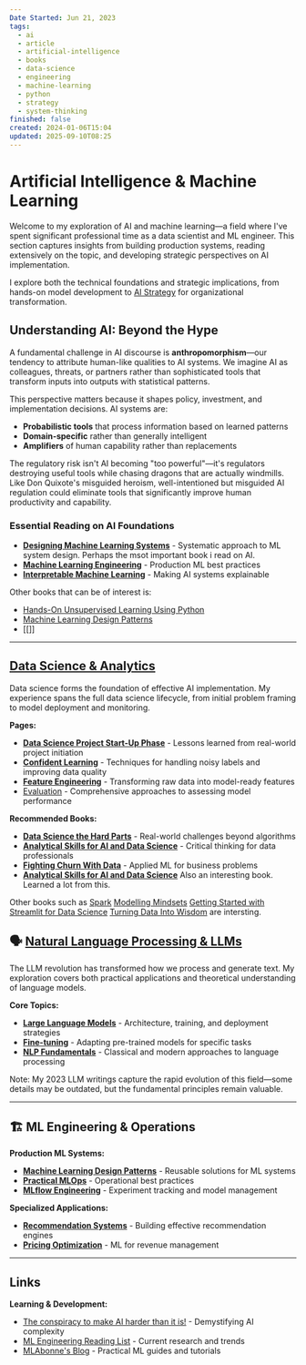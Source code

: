 ```yaml
---
Date Started: Jun 21, 2023
tags:
  - ai
  - article
  - artificial-intelligence
  - books
  - data-science
  - engineering
  - machine-learning
  - python
  - strategy
  - system-thinking
finished: false
created: 2024-01-06T15:04
updated: 2025-09-10T08:25
---
```



# Artificial Intelligence & Machine Learning

Welcome to my exploration of AI and machine learning—a field where I've spent significant professional time as a data scientist and ML engineer. This section captures insights from building production systems, reading extensively on the topic, and developing strategic perspectives on AI implementation.

I explore both the technical foundations and strategic implications, from hands-on model development to [AI Strategy](AI%20Strategy.md) for organizational transformation.



## Understanding AI: Beyond the Hype

A fundamental challenge in AI discourse is **anthropomorphism**—our tendency to attribute human-like qualities to AI systems. We imagine AI as colleagues, threats, or partners rather than sophisticated tools that transform inputs into outputs with statistical patterns.

This perspective matters because it shapes policy, investment, and implementation decisions. AI systems are:
- **Probabilistic tools** that process information based on learned patterns
- **Domain-specific** rather than generally intelligent
- **Amplifiers** of human capability rather than replacements

The regulatory risk isn't AI becoming "too powerful"—it's regulators destroying useful tools while chasing dragons that are actually windmills. Like Don Quixote's misguided heroism, well-intentioned but misguided AI regulation could eliminate tools that significantly improve human productivity and capability.

### Essential Reading on AI Foundations
- **[Designing Machine Learning Systems](../Books/Book%20Reviews/Machine%20Learning/Machine%20Learning%20Engineering/Designing%20Machine%20Learning%20Systems.md)** - Systematic approach to ML system design. Perhaps the msot important book i read on AI. 
- **[Machine Learning Engineering](../Books/Book%20Reviews/Machine%20Learning/Machine%20Learning%20Engineering/Machine%20Learning%20Engineering.md)** - Production ML best practices
- **[Interpretable Machine Learning](../Books/Book%20Reviews/Machine%20Learning/Interpretable%20Machine%20Learning.md)** - Making AI systems explainable 

Other books that can be of interest is:
- [Hands-On Unsupervised Learning Using Python](../Books/Book%20Reviews/Machine%20Learning/Modeling/Hands-On%20Unsupervised%20Learning%20Using%20Python.md)
- [Machine Learning Design Patterns](../Books/Book%20Reviews/Machine%20Learning/Machine%20Learning%20Engineering/Machine%20Learning%20Design%20Patterns.md)
- [[]]

---

## [Data Science & Analytics](Data%20Science/Data%20Science.md)

Data science forms the foundation of effective AI implementation. My experience spans the full data science lifecycle, from initial problem framing to model deployment and monitoring.

**Pages:**
- **[Data Science Project Start-Up Phase](Data%20Science/Data%20Science%20Project%20Start-Up%20Phase.md)** - Lessons learned from real-world project initiation
- **[Confident Learning](Data%20Science/Confident%20Learning.md)** - Techniques for handling noisy labels and improving data quality
- **[Feature Engineering](Data%20Science/Feature%20Engineering.md)** - Transforming raw data into model-ready features
- [Evaluation](Data%20Science/Evaluation.md) - Comprehensive approaches to assessing model performance

**Recommended Books:**
- **[Data Science the Hard Parts](../Books/Book%20Reviews/Data/Data%20Science/Data%20Science%20the%20Hard%20Parts.md)** - Real-world challenges beyond algorithms
- **[Analytical Skills for AI and Data Science](../Books/Book%20Reviews/Machine%20Learning/Modeling/Analytical%20Skills%20for%20AI%20and%20Data%20Science.md)** - Critical thinking for data professionals
- **[Fighting Churn With Data](../Books/Book%20Reviews/Machine%20Learning/Machine%20Learning%20Engineering/Fighting%20Churn%20With%20Data.md)** - Applied ML for business problems 
- **[Analytical Skills for AI and Data Science](../Books/Book%20Reviews/Machine%20Learning/Modeling/Analytical%20Skills%20for%20AI%20and%20Data%20Science.md)** Also an interesting book. Learned a lot from this.

Other books such as [Spark](../Books/Book%20Reviews/Data/Data%20Engineering/Spark.md) [Modelling Mindsets](../Books/Book%20Reviews/Data/Data%20Science/Modelling%20Mindsets.md) [Getting Started with Streamlit for Data Science](../Books/Book%20Reviews/Data/Data%20Science/Getting%20Started%20with%20Streamlit%20for%20Data%20Science.md) [Turning Data Into Wisdom](../Books/Book%20Reviews/Data/Turning%20Data%20Into%20Wisdom.md) are intersting.

## 🗣️ [Natural Language Processing & LLMs](Language/Large%20Language%20Models.md)

The LLM revolution has transformed how we process and generate text. My exploration covers both practical applications and theoretical understanding of language models.

**Core Topics:**
- **[Large Language Models](Language/Large%20Language%20Models.md)** - Architecture, training, and deployment strategies
- **[Fine-tuning](Language/Finetuning.md)** - Adapting pre-trained models for specific tasks
- **[NLP Fundamentals](Language/NLP.md)** - Classical and modern approaches to language processing

Note: My 2023 LLM writings capture the rapid evolution of this field—some details may be outdated, but the fundamental principles remain valuable. 

---

## 🏗️ ML Engineering & Operations

**Production ML Systems:**
- **[Machine Learning Design Patterns](../Books/Book%20Reviews/Machine%20Learning/Machine%20Learning%20Engineering/Machine%20Learning%20Design%20Patterns.md)** - Reusable solutions for ML systems
- **[Practical MLOps](../Books/Book%20Reviews/Machine%20Learning/Machine%20Learning%20Engineering/Practical%20MLOps.md)** - Operational best practices
- **[MLflow Engineering](../Books/Book%20Reviews/Machine%20Learning/Machine%20Learning%20Engineering/Machine%20Learning%20Engineering%20with%20MLflow.md)** - Experiment tracking and model management

**Specialized Applications:**
- **[Recommendation Systems](../Books/Book%20Reviews/Machine%20Learning/Modeling/Practical%20Recommendation%20Systems.md)** - Building effective recommendation engines
- **[Pricing Optimization](../Books/Book%20Reviews/Machine%20Learning/Modeling/Pricing%20and%20Revenue%20Optimization.md)** - ML for revenue management

---

## Links

**Learning & Development:**
- [The conspiracy to make AI harder than it is!](https://www.youtube.com/watch?v=2eWuYf-aZE4) - Demystifying AI complexity
- [ML Engineering Reading List](https://www.latent.space/p/2025-papers) - Current research and trends
- [MLAbonne's Blog](https://mlabonne.github.io/blog/) - Practical ML guides and tutorials

